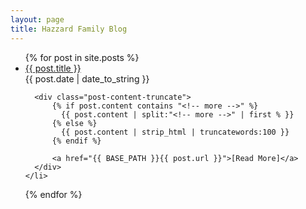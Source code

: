 ```yaml
---
layout: page
title: Hazzard Family Blog
---
```

<ul class="index_posts posts">
  {% for post in site.posts %}
    <li>
      <a class="index_title" href="{{ BASE_PATH }}{{ post.url }}">{{ post.title }}</a>
      <div class="index_date">{{ post.date | date_to_string }}</div>

      <div class="post-content-truncate">
          {% if post.content contains "<!-- more -->" %}
            {{ post.content | split:"<!-- more -->" | first % }}
          {% else %}
            {{ post.content | strip_html | truncatewords:100 }}
          {% endif %}

          <a href="{{ BASE_PATH }}{{ post.url }}">[Read More]</a>
      </div>
    </li>
  {% endfor %}
</ul>
